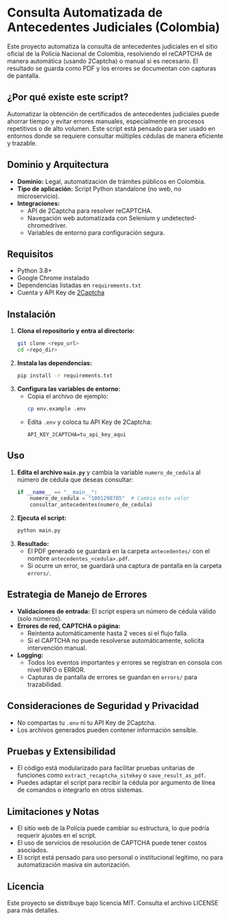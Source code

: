 # Consulta Automatizada de Antecedentes Judiciales (Colombia)

Este proyecto automatiza la consulta de antecedentes judiciales en el sitio oficial de la Policía Nacional de Colombia, resolviendo el reCAPTCHA de manera automática (usando 2Captcha) o manual si es necesario. El resultado se guarda como PDF y los errores se documentan con capturas de pantalla.

## ¿Por qué existe este script?

Automatizar la obtención de certificados de antecedentes judiciales puede ahorrar tiempo y evitar errores manuales, especialmente en procesos repetitivos o de alto volumen. Este script está pensado para ser usado en entornos donde se requiere consultar múltiples cédulas de manera eficiente y trazable.

## Dominio y Arquitectura

- **Dominio:** Legal, automatización de trámites públicos en Colombia.
- **Tipo de aplicación:** Script Python standalone (no web, no microservicio).
- **Integraciones:**
  - API de 2Captcha para resolver reCAPTCHA.
  - Navegación web automatizada con Selenium y undetected-chromedriver.
  - Variables de entorno para configuración segura.

## Requisitos

- Python 3.8+
- Google Chrome instalado
- Dependencias listadas en `requirements.txt`
- Cuenta y API Key de [2Captcha](https://2captcha.com/)

## Instalación

1. **Clona el repositorio y entra al directorio:**
   ```bash
   git clone <repo_url>
   cd <repo_dir>
   ```
2. **Instala las dependencias:**
   ```bash
   pip install -r requirements.txt
   ```
3. **Configura las variables de entorno:**
   - Copia el archivo de ejemplo:
     ```bash
     cp env.example .env
     ```
   - Edita `.env` y coloca tu API Key de 2Captcha:
     ```
     API_KEY_2CAPTCHA=tu_api_key_aqui
     ```

## Uso

1. **Edita el archivo `main.py`** y cambia la variable `numero_de_cedula` al número de cédula que deseas consultar:
   ```python
   if __name__ == "__main__":
       numero_de_cedula = "1001298785"  # Cambia este valor
       consultar_antecedentes(numero_de_cedula)
   ```
2. **Ejecuta el script:**
   ```bash
   python main.py
   ```
3. **Resultado:**
   - El PDF generado se guardará en la carpeta `antecedentes/` con el nombre `antecedentes_<cedula>.pdf`.
   - Si ocurre un error, se guardará una captura de pantalla en la carpeta `errors/`.

## Estrategia de Manejo de Errores

- **Validaciones de entrada:** El script espera un número de cédula válido (solo números).
- **Errores de red, CAPTCHA o página:**
  - Reintenta automáticamente hasta 2 veces si el flujo falla.
  - Si el CAPTCHA no puede resolverse automáticamente, solicita intervención manual.
- **Logging:**
  - Todos los eventos importantes y errores se registran en consola con nivel INFO o ERROR.
  - Capturas de pantalla de errores se guardan en `errors/` para trazabilidad.

## Consideraciones de Seguridad y Privacidad

- No compartas tu `.env` ni tu API Key de 2Captcha.
- Los archivos generados pueden contener información sensible.

## Pruebas y Extensibilidad

- El código está modularizado para facilitar pruebas unitarias de funciones como `extract_recaptcha_sitekey` o `save_result_as_pdf`.
- Puedes adaptar el script para recibir la cédula por argumento de línea de comandos o integrarlo en otros sistemas.

## Limitaciones y Notas

- El sitio web de la Policía puede cambiar su estructura, lo que podría requerir ajustes en el script.
- El uso de servicios de resolución de CAPTCHA puede tener costos asociados.
- El script está pensado para uso personal o institucional legítimo, no para automatización masiva sin autorización.

## Licencia

Este proyecto se distribuye bajo licencia MIT. Consulta el archivo LICENSE para más detalles.
